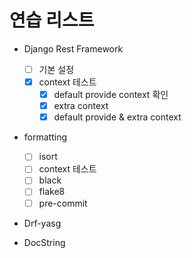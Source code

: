 연습 리스트
=============
- Django Rest Framework

    - [ ] 기본 설정
    - [X] context 테스트
      - [X] default provide context 확인
      - [X] extra context
      - [X] default provide & extra context

- formatting
    - [ ] isort
    - [ ] context 테스트
    - [ ] black
    - [ ] flake8
    - [ ] pre-commit

- Drf-yasg

- DocString